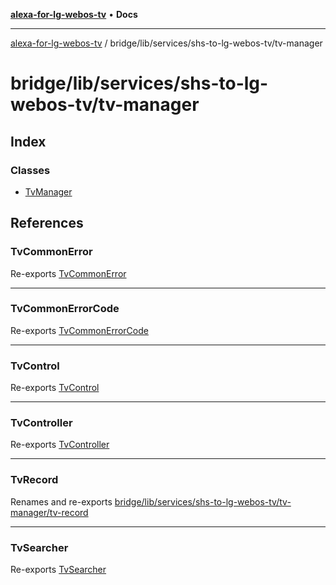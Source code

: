 [**alexa-for-lg-webos-tv**](../../../../../README.md) • **Docs**

***

[alexa-for-lg-webos-tv](../../../../../modules.md) / bridge/lib/services/shs-to-lg-webos-tv/tv-manager

# bridge/lib/services/shs-to-lg-webos-tv/tv-manager

## Index

### Classes

- [TvManager](classes/TvManager.md)

## References

### TvCommonError

Re-exports [TvCommonError](tv-common-error/classes/TvCommonError.md)

***

### TvCommonErrorCode

Re-exports [TvCommonErrorCode](tv-common-error/type-aliases/TvCommonErrorCode.md)

***

### TvControl

Re-exports [TvControl](tv-control/classes/TvControl.md)

***

### TvController

Re-exports [TvController](tv-controller/classes/TvController.md)

***

### TvRecord

Renames and re-exports [bridge/lib/services/shs-to-lg-webos-tv/tv-manager/tv-record](tv-record/README.md)

***

### TvSearcher

Re-exports [TvSearcher](tv-searcher/classes/TvSearcher.md)
